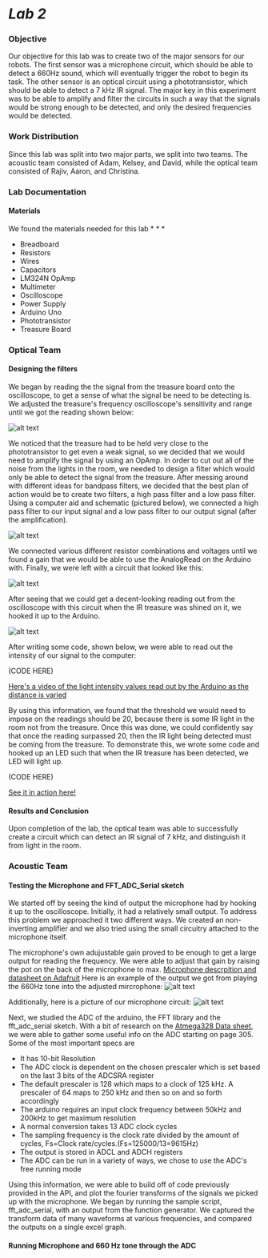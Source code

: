 # __*Lab 2*__

### Objective
Our objective for this lab was to create two of the major sensors for our robots. The first sensor was a microphone circuit, which should be able to detect a 660Hz sound, which will eventually trigger the robot to begin its task. The other sensor is an optical circuit using a phototransistor, which should be able to detect a 7 kHz IR signal. The major key in this experiment was to be able to amplify and filter the circuits in such a way that the signals would be strong enough to be detected, and only the desired frequencies would be detected.

### Work Distribution
Since this lab was split into two major parts, we split into two teams. The acoustic team consisted of Adam, Kelsey, and David, while the optical team consisted of Rajiv, Aaron, and Christina.

### Lab Documentation

#### Materials
We found the materials needed for this lab
*
*
*
* Breadboard
* Resistors
* Wires
* Capacitors
* LM324N OpAmp
* Multimeter
* Oscilloscope
* Power Supply
* Arduino Uno
* Phototransistor
* Treasure Board

### Optical Team

#### Designing the filters
We began by reading the the signal from the treasure board onto the oscilloscope, to get a sense of what the signal be need to be detecting is. We adjusted the treasure's frequency oscilloscope's sensitivity and range until we got the reading shown below:

![alt text](Lab2pics/Seven_khz.jpg)

We noticed that the treasure had to be held very close to the phototransistor to get even a weak signal, so we decided that we would need to amplify the signal by using an OpAmp. In order to cut out all of the noise from the lights in the room, we needed to design a filter which would only be able to detect the signal from the treasure. After messing around with different ideas for bandpass filters, we decided that the best plan of action would be to create two filters, a high pass filter and a low pass filter. Using a computer aid and schematic (pictured below), we connected a high pass filter to our input signal and a low pass filter to our output signal (after the amplification).

![alt text](Lab2pics/HighLowPassAmplifierFilterOptical.JPG)

We connected various different resistor combinations and voltages until we found a gain that we would be able to use the AnalogRead on the Arduino with. Finally, we were left with a circuit that looked like this:

![alt text](Lab2pics/Opampwithfilters.JPG)

After seeing that we could get a decent-looking reading out from the oscilloscope with this circuit when the IR treasure was shined on it, we hooked it up to the Arduino. 

![alt text](Lab2pics/Connectedtoarduino.JPG)

After writing some code, shown below, we were able to read out the intensity of our signal to the computer:

(CODE HERE)

[Here's a video of the light intensity values read out by the Arduino as the distance is varied](https://www.youtube.com/watch?v=5Cgi-F-WJ3k)

By using this information, we found that the threshold we would need to impose on the readings should be 20, because there is some IR light in the room not from the treasure. Once this was done, we could confidently say that once the reading surpassed 20, then the IR light being detected must be coming from the treasure. To demonstrate this, we wrote some code and hooked up an LED such that when the IR treasure has been detected, we LED will light up.

(CODE HERE)

[See it in action here!](https://www.youtube.com/watch?v=T8tgYlkvlMY)


#### Results and Conclusion

Upon completion of the lab, the optical team was able to successfully create a circuit which can detect an IR signal of 7 kHz, and distinguish it from light in the room.

### Acoustic Team

#### Testing the Microphone and FFT_ADC_Serial sketch

We started off by seeing the kind of output the microphone had by hooking it up to the oscilloscope. Initially, it had a relatively small output. To address this problem we approached it two different ways. We created an non-inverting amplifier and  we also tried using the small circuitry attached to the microphone itself. 

The microphone's own adujustable gain proved to be enough to get a large output for reading the frequency. We were able to adjust that gain by raising the pot on the back of the microphone to max. 
[Microphone descrpition and datasheet on Adafruit](https://www.adafruit.com/product/1063)
Here is an example of the output we got from playing the 660Hz tone into the adjusted mircrophone:
![alt text](Lab2pics/Mic_5Vwaveform.jpg)

Additionally, here is a picture of our microphone circuit:
![alt text](Lab2pics/microphone_hookup.jpg)

Next, we studied the ADC of the arduino, the FFT library and the fft_adc_serial sketch. With a bit of research on the [Atmega328 Data sheet](http://www.atmel.com/Images/Atmel-42735-8-bit-AVR-Microcontroller-ATmega328-328P_Datasheet.pdf), we were able to gather some useful info on the ADC starting on page 305. Some of the most important specs are
* It has 10-bit Resolution
* The ADC clock is dependent on the chosen prescaler which is set based on the last 3 bits of the ADCSRA register
* The default prescaler is 128 which maps to a clock of 125 kHz. A prescaler of 64 maps to 250 kHz and then so on and so forth accordingly 
* The arduino requires an input clock frequency between 50kHz and 200kHz to get maximum resolution
* A normal conversion takes 13 ADC clock cycles
* The sampling frequency is the clock rate divided by the amount of cycles, Fs=Clock rate/cycles.(Fs=125000/13=9615Hz) 
* The output is stored in ADCL and ADCH registers
* The ADC can be run in a variety of ways, we chose to use the ADC's free running mode

Using this information, we were able to build off of code previously provided in the API, and plot the fourier transforms of the signals we picked up with the microphone. We began by running the sample script, fft_adc_serial, with an output from the function generator. We captured the transform data of many waveforms at various frequencies, and compared the outputs on a single excel graph.





#### Running Microphone and 660 Hz tone through the ADC
